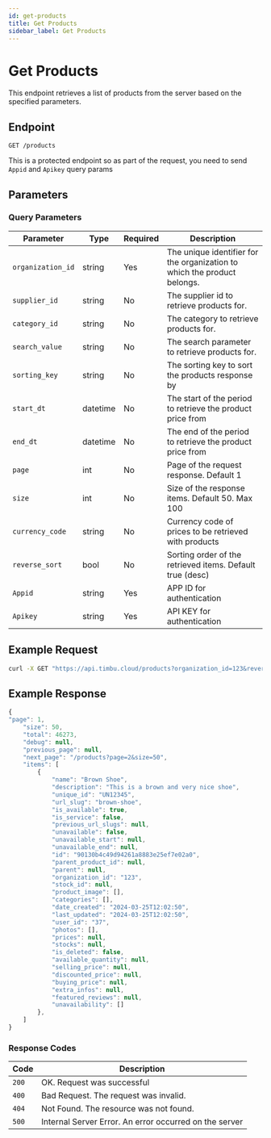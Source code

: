 ```yaml
---
id: get-products
title: Get Products
sidebar_label: Get Products
---
```


# Get Products

This endpoint retrieves a list of products from the server based on the specified parameters. 

## Endpoint

`GET /products`

This is a protected endpoint so as part of the request, you need to send `Appid` and `Apikey` query params
## Parameters

### Query Parameters

| Parameter        | Type   | Required | Description                      |
|------------------|--------|----------|----------------------------------|
| `organization_id`| string | Yes      | The unique identifier for the organization to which the product belongs. |
| `supplier_id`    | string | No       | The supplier id to retrieve products for.      |
| `category_id`          | string | No       | The category to retrieve products for. |
| `search_value`          | string | No       | The search parameter to retrieve products for. |
| `sorting_key`          | string | No       | The sorting key to sort the products response by |
| `start_dt`          | datetime | No       | The start of the period to retrieve the product price from |
| `end_dt`          | datetime | No       | The end of the period to retrieve the product price from |
| `page`          | int | No       | Page of the request response. Default 1|
| `size`          | int | No       | Size of the response items. Default 50. Max 100 |
| `currency_code`          | string | No       | Currency code of prices to be retrieved with products |
| `reverse_sort`          | bool | No       | Sorting order of the retrieved items. Default true (desc) |
| `Appid`          | string | Yes       | APP ID for authentication |
| `Apikey`          | string | Yes       | API KEY for authentication |



## Example Request

```bash
curl -X GET "https://api.timbu.cloud/products?organization_id=123&reverse_sort=false&page=2&size=10&Appid=123&Apikey=1234567890" 
```


## Example Response

```jsx title="response"
{
"page": 1,
    "size": 50,
    "total": 46273,
    "debug": null,
    "previous_page": null,
    "next_page": "/products?page=2&size=50",
    "items": [
        {
            "name": "Brown Shoe",
            "description": "This is a brown and very nice shoe",
            "unique_id": "UN12345",
            "url_slug": "brown-shoe",
            "is_available": true,
            "is_service": false,
            "previous_url_slugs": null,
            "unavailable": false,
            "unavailable_start": null,
            "unavailable_end": null,
            "id": "90130b4c49d94261a8883e25ef7e02a0",
            "parent_product_id": null,
            "parent": null,
            "organization_id": "123",
            "stock_id": null,
            "product_image": [],
            "categories": [],
            "date_created": "2024-03-25T12:02:50",
            "last_updated": "2024-03-25T12:02:50",
            "user_id": "37",
            "photos": [],
            "prices": null,
            "stocks": null,
            "is_deleted": false,
            "available_quantity": null,
            "selling_price": null,
            "discounted_price": null,
            "buying_price": null,
            "extra_infos": null,
            "featured_reviews": null,
            "unavailability": []
        },
    ]
}
```


### Response Codes

| Code        | Description   | 
|------------------|--------|
| `200`| OK. Request was successful |
| `400`    | Bad Request. The request was invalid. |
| `404`          | Not Found. The resource was not found. | 
| `500`          | Internal Server Error. An error occurred on the server | 
